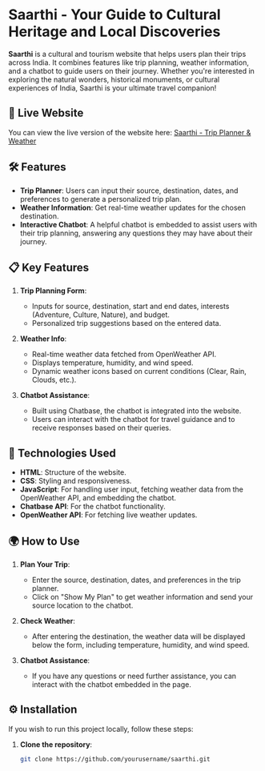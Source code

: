 # Saarthi - Your Guide to Cultural Heritage and Local Discoveries

**Saarthi** is a cultural and tourism website that helps users plan their trips across India. It combines features like trip planning, weather information, and a chatbot to guide users on their journey. Whether you're interested in exploring the natural wonders, historical monuments, or cultural experiences of India, Saarthi is your ultimate travel companion!

## 🚀 Live Website

You can view the live version of the website here: [Saarthi - Trip Planner & Weather](https://saarthi10.netlify.app/)

## 🛠️ Features

- **Trip Planner**: Users can input their source, destination, dates, and preferences to generate a personalized trip plan.
- **Weather Information**: Get real-time weather updates for the chosen destination.
- **Interactive Chatbot**: A helpful chatbot is embedded to assist users with their trip planning, answering any questions they may have about their journey.

## 📋 Key Features

1. **Trip Planning Form**:
   - Inputs for source, destination, start and end dates, interests (Adventure, Culture, Nature), and budget.
   - Personalized trip suggestions based on the entered data.

2. **Weather Info**:
   - Real-time weather data fetched from OpenWeather API.
   - Displays temperature, humidity, and wind speed.
   - Dynamic weather icons based on current conditions (Clear, Rain, Clouds, etc.).

3. **Chatbot Assistance**:
   - Built using Chatbase, the chatbot is integrated into the website.
   - Users can interact with the chatbot for travel guidance and to receive responses based on their queries.

## 📑 Technologies Used

- **HTML**: Structure of the website.
- **CSS**: Styling and responsiveness.
- **JavaScript**: For handling user input, fetching weather data from the OpenWeather API, and embedding the chatbot.
- **Chatbase API**: For the chatbot functionality.
- **OpenWeather API**: For fetching live weather updates.

## 🌍 How to Use

1. **Plan Your Trip**:
   - Enter the source, destination, dates, and preferences in the trip planner.
   - Click on "Show My Plan" to get weather information and send your source location to the chatbot.
   
2. **Check Weather**:
   - After entering the destination, the weather data will be displayed below the form, including temperature, humidity, and wind speed.

3. **Chatbot Assistance**:
   - If you have any questions or need further assistance, you can interact with the chatbot embedded in the page.

## ⚙️ Installation

If you wish to run this project locally, follow these steps:

1. **Clone the repository**:

   ```bash
   git clone https://github.com/yourusername/saarthi.git
